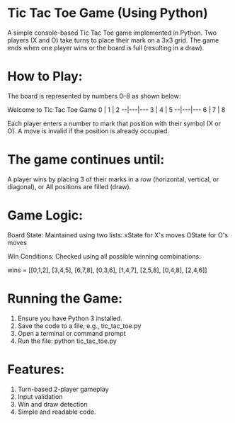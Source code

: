 # Tic Tac Toe Game (Using Python)

A simple console-based Tic Tac Toe game implemented in Python. Two players (X and O) take turns to place their mark on a 3x3 grid. The game ends when one player wins or the board is full (resulting in a draw).

# How to Play:
The board is represented by numbers 0–8 as shown below:

Welcome to Tic Tac Toe Game
0 | 1 | 2
--|---|---
3 | 4 | 5
--|---|---
6 | 7 | 8

Each player enters a number to mark that position with their symbol (X or O).
A move is invalid if the position is already occupied.

# The game continues until:
A player wins by placing 3 of their marks in a row (horizontal, vertical, or diagonal), or
All positions are filled (draw).

# Game Logic:
Board State: Maintained using two lists:
xState for X's moves
OState for O's moves

Win Conditions: Checked using all possible winning combinations:

wins = [[0,1,2], [3,4,5], [6,7,8],
        [0,3,6], [1,4,7], [2,5,8],
        [0,4,8], [2,4,6]]

# Running the Game:
1. Ensure you have Python 3 installed.
2. Save the code to a file, e.g., tic_tac_toe.py
3. Open a terminal or command prompt
4. Run the file:
python tic_tac_toe.py

# Features:
1. Turn-based 2-player gameplay
2. Input validation
3. Win and draw detection
4. Simple and readable code.
